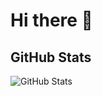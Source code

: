 # Hi there 👋

<!--
**KresnaAP/KresnaAP** is a ✨ _special_ ✨ repository because its `README.md` (this file) appears on your GitHub profile.

Here are some ideas to get you started:

- 🔭 I’m currently working on ...
- 🌱 I’m currently learning ...
- 👯 I’m looking to collaborate on ...
- 🤔 I’m looking for help with ...
- 💬 Ask me about ...
- 📫 How to reach me: ...
- 😄 Pronouns: ...
- ⚡ Fun fact: ...
-->

## GitHub Stats

<p><img src="https://github-readme-stats.vercel.app/api?username=KresnaAP&amp;show_icons=true" alt="GitHub Stats"></p>
